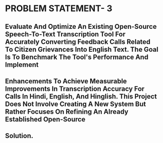 # PROBLEM STATEMENT- 3	

## Evaluate And Optimize An Existing Open-Source Speech-To-Text Transcription Tool For Accurately Converting Feedback Calls Related To Citizen Grievances Into English Text. The Goal Is To Benchmark The Tool's Performance And Implement
## Enhancements To Achieve Measurable Improvements In Transcription Accuracy For Calls In Hindi, English, And Hinglish. This Project Does Not Involve Creating A New System But Rather Focuses On Refining An Already Established Open-Source
## Solution.
